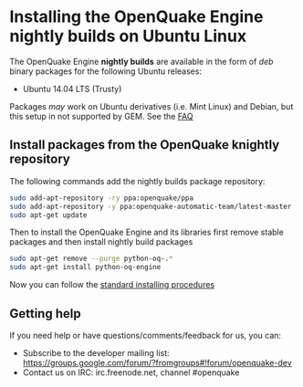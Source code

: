 # Installing the OpenQuake Engine nightly builds on Ubuntu Linux

The OpenQuake Engine **nightly builds** are available in the form of *deb* binary packages for the following Ubuntu releases:
- Ubuntu 14.04 LTS (Trusty) 

Packages *may* work on Ubuntu derivatives (i.e. Mint Linux) and Debian, but this setup in not supported by GEM. See the [FAQ](../faq.md#unsupported-operating-systems)

## Install packages from the OpenQuake knightly repository

The following commands add the nightly builds package repository:
```bash
sudo add-apt-repository -ry ppa:openquake/ppa
sudo add-apt-repository -y ppa:openquake-automatic-team/latest-master
sudo apt-get update
```

Then to install the OpenQuake Engine and its libraries first remove stable packages and then install nightly build packages
```bash
sudo apt-get remove --purge python-oq-.*
sudo apt-get install python-oq-engine
```

Now you can follow the [standard installing procedures](./ubuntu.md#configure-the-system-services)

## Getting help
If you need help or have questions/comments/feedback for us, you can:
  * Subscribe to the developer mailing list: https://groups.google.com/forum/?fromgroups#!forum/openquake-dev
  * Contact us on IRC: irc.freenode.net, channel #openquake

